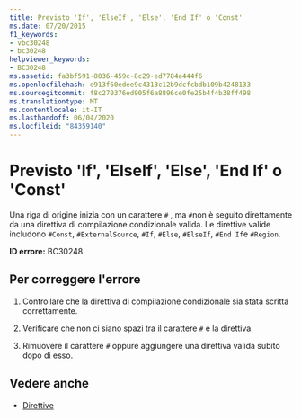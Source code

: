 ```yaml
---
title: Previsto 'If', 'ElseIf', 'Else', 'End If' o 'Const'
ms.date: 07/20/2015
f1_keywords:
- vbc30248
- bc30248
helpviewer_keywords:
- BC30248
ms.assetid: fa3bf591-8036-459c-8c29-ed7784e444f6
ms.openlocfilehash: e913f60edee9c4313c12b9dcfcbdb109b4248133
ms.sourcegitcommit: f8c270376ed905f6a8896ce0fe25b4f4b38ff498
ms.translationtype: MT
ms.contentlocale: it-IT
ms.lasthandoff: 06/04/2020
ms.locfileid: "84359140"
---
```

# <a name="if-elseif-else-end-if-or-const-expected"></a>Previsto 'If', 'ElseIf', 'Else', 'End If' o 'Const'
Una riga di origine inizia con un carattere `#` , ma `#`non è seguito direttamente da una direttiva di compilazione condizionale valida. Le direttive valide includono `#Const`, `#ExternalSource`, `#If`, `#Else`, `#ElseIf`, `#End If`e `#Region`.  
  
 **ID errore:** BC30248  
  
## <a name="to-correct-this-error"></a>Per correggere l'errore  
  
1. Controllare che la direttiva di compilazione condizionale sia stata scritta correttamente.  
  
2. Verificare che non ci siano spazi tra il carattere `#` e la direttiva.  
  
3. Rimuovere il carattere `#` oppure aggiungere una direttiva valida subito dopo di esso.  
  
## <a name="see-also"></a>Vedere anche

- [Direttive](../language-reference/directives/index.md)
